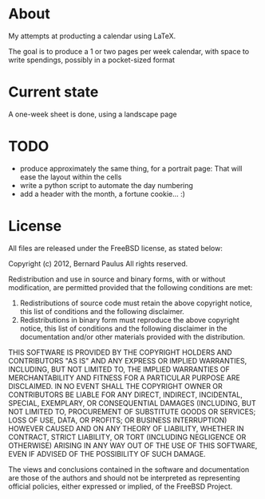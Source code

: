 About
=====

My attempts at producting a calendar using LaTeX.

The goal is to produce a 1 or two pages per week calendar, with space
to write spendings, possibly in a pocket-sized format

Current state
=============

A one-week sheet is done, using a landscape page

TODO
====

* produce approximately the same thing, for a portrait page:
  That will ease the layout within the cells
* write a python script to automate the day numbering
* add a header with the month, a fortune cookie... :)

License
=======

All files are released under the FreeBSD license, as stated below:

Copyright (c) 2012, Bernard Paulus
All rights reserved.

Redistribution and use in source and binary forms, with or without
modification, are permitted provided that the following conditions are met: 

1. Redistributions of source code must retain the above copyright notice, this
   list of conditions and the following disclaimer. 
2. Redistributions in binary form must reproduce the above copyright notice,
   this list of conditions and the following disclaimer in the documentation
   and/or other materials provided with the distribution. 

THIS SOFTWARE IS PROVIDED BY THE COPYRIGHT HOLDERS AND CONTRIBUTORS "AS IS" AND
ANY EXPRESS OR IMPLIED WARRANTIES, INCLUDING, BUT NOT LIMITED TO, THE IMPLIED
WARRANTIES OF MERCHANTABILITY AND FITNESS FOR A PARTICULAR PURPOSE ARE
DISCLAIMED. IN NO EVENT SHALL THE COPYRIGHT OWNER OR CONTRIBUTORS BE LIABLE FOR
ANY DIRECT, INDIRECT, INCIDENTAL, SPECIAL, EXEMPLARY, OR CONSEQUENTIAL DAMAGES
(INCLUDING, BUT NOT LIMITED TO, PROCUREMENT OF SUBSTITUTE GOODS OR SERVICES;
LOSS OF USE, DATA, OR PROFITS; OR BUSINESS INTERRUPTION) HOWEVER CAUSED AND
ON ANY THEORY OF LIABILITY, WHETHER IN CONTRACT, STRICT LIABILITY, OR TORT
(INCLUDING NEGLIGENCE OR OTHERWISE) ARISING IN ANY WAY OUT OF THE USE OF THIS
SOFTWARE, EVEN IF ADVISED OF THE POSSIBILITY OF SUCH DAMAGE.

The views and conclusions contained in the software and documentation are those
of the authors and should not be interpreted as representing official policies, 
either expressed or implied, of the FreeBSD Project.


